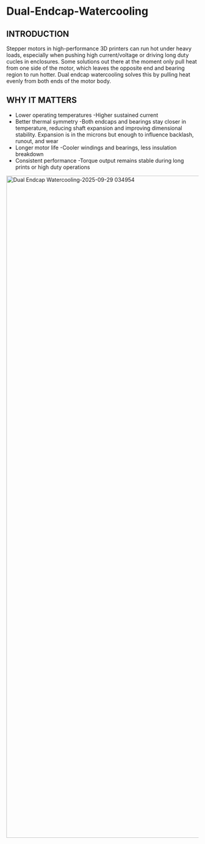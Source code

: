 # Dual-Endcap-Watercooling

## INTRODUCTION
Stepper motors in high-performance 3D printers can run hot under heavy loads, especially when pushing high current/voltage or driving long duty cucles in enclosures. Some solutions out there at the moment only pull heat from one side of the motor, which leaves the opposite end and bearing region to run hotter. Dual endcap watercooling solves this by pulling heat evenly from both ends of the motor body.

## WHY IT MATTERS

- Lower operating temperatures
               -Higher sustained current
- Better thermal symmetry
               -Both endcaps and bearings stay closer in temperature, reducing shaft expansion and improving dimensional stability. Expansion is in the microns but enough to influence backlash, runout, and wear
- Longer motor life
               -Cooler windings and bearings, less insulation breakdown
- Consistent performance
               -Torque output remains stable during long prints or high duty operations

<img width="2067" height="1731" alt="Dual Endcap Watercooling-2025-09-29 034954" src="https://github.com/user-attachments/assets/30f1e92a-75d3-49f2-9b92-cf35b6f202f3" />

